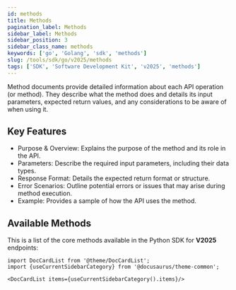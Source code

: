```yaml
---
id: methods
title: Methods
pagination_label: Methods
sidebar_label: Methods
sidebar_position: 3
sidebar_class_name: methods
keywords: ['go', 'Golang', 'sdk', 'methods']
slug: /tools/sdk/go/v2025/methods
tags: ['SDK', 'Software Development Kit', 'v2025', 'methods']
---
```


Method documents provide detailed information about each API operation (or method). They describe what the method does and details its input parameters, expected return values, and any considerations to be aware of when using it.

## Key Features

- Purpose & Overview: Explains the purpose of the method and its role in the API.
- Parameters: Describe the required input parameters, including their data types.
- Response Format: Details the expected return format or structure.
- Error Scenarios: Outline potential errors or issues that may arise during method execution.
- Example: Provides a sample of how the API uses the method.

## Available Methods

This is a list of the core methods available in the Python SDK for **V2025** endpoints:

```mdx-code-block
import DocCardList from '@theme/DocCardList';
import {useCurrentSidebarCategory} from '@docusaurus/theme-common';

<DocCardList items={useCurrentSidebarCategory().items}/>
```

